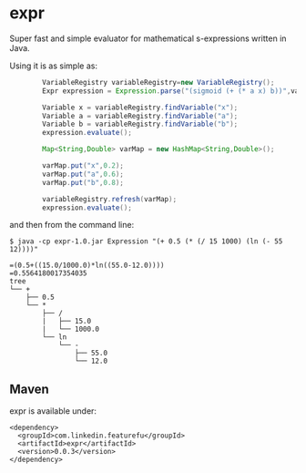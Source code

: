 expr
======

Super fast and simple evaluator for mathematical s-expressions written in Java. 

Using it is as simple as:

```java
        VariableRegistry variableRegistry=new VariableRegistry();
        Expr expression = Expression.parse("(sigmoid (+ (* a x) b))",variableRegistry);

        Variable x = variableRegistry.findVariable("x");
        Variable a = variableRegistry.findVariable("a");
        Variable b = variableRegistry.findVariable("b");
        expression.evaluate();

        Map<String,Double> varMap = new HashMap<String,Double>();

        varMap.put("x",0.2);
        varMap.put("a",0.6);
        varMap.put("b",0.8);

        variableRegistry.refresh(varMap);
        expression.evaluate();
```

and then from the command line:

```shell
$ java -cp expr-1.0.jar Expression "(+ 0.5 (* (/ 15 1000) (ln (- 55 12))))"

=(0.5+((15.0/1000.0)*ln((55.0-12.0))))
=0.5564180017354035
tree
└── +
    ├── 0.5
    └── *
        ├── /
        |   ├── 15.0
        |   └── 1000.0
        └── ln
            └── -
                ├── 55.0
                └── 12.0
```

## Maven

expr is available under:

    <dependency>
      <groupId>com.linkedin.featurefu</groupId>
      <artifactId>expr</artifactId>
      <version>0.0.3</version>
    </dependency>
